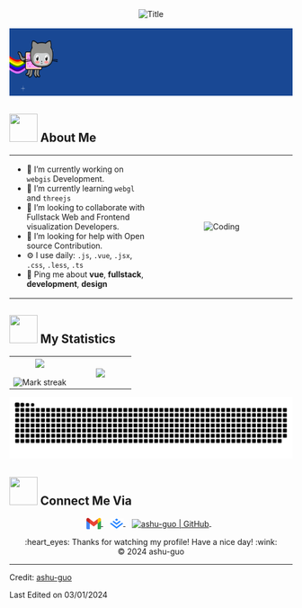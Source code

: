 <div align="center">
  <img src="https://readme-typing-svg.herokuapp.com?font=Architects+Daughter&color=%2338C2FF&size=50&center=true&vCenter=true&height=60&width=600&lines=Heyyy!+I'm+ashu+guo;TN+is+me!!!;Welcome+to+my+profile!" alt="Title"></img>
</div>

<br>

<div align="center">
    <img src="https://raw.githubusercontent.com/ashu-guo/ashu-guo/master/assets/fly.webp" height="120px" />
</div>

## <img src="https://raw.githubusercontent.com/nixin72/nixin72/master/wave.gif" width="50px" height="50px"></img> About Me

<table align="center">
<tr border="none">
<td width="50%" align="left">

- 🔭 I’m currently working on `webgis` Development.
- 🌱 I’m currently learning `webgl` and `threejs`
- 👯 I’m looking to collaborate with Fullstack Web and Frontend visualization Developers.
- 🤔 I’m looking for help with Open source Contribution.
- ⚙️ I use daily: `.js`, `.vue`, `.jsx`, `.css`, `.less`, `.ts`
- 💬 Ping me about **vue**, **fullstack**, **development**, **design**

</td>
<td width="50%" align="center">
  <img align="center" alt="Coding" width="450" src="https://repository-images.githubusercontent.com/588181932/e36ec678-7984-4cdd-8e4c-a3932772ff8e">
</td>
</tr>
</table>

## <img src="https://media2.giphy.com/media/QssGEmpkyEOhBCb7e1/giphy.gif?cid=ecf05e47a0n3gi1bfqntqmob8g9aid1oyj2wr3ds3mg700bl&rid=giphy.gif" width="50px" height="50px"> My Statistics

<table align="center">
<tr border="none">
<td width="50%" align="center">

  <img  align="center"  src="https://github-readme-stats.vercel.app/api?username=ashu-guo&theme=chartreuse-dark&show_icons=true&count_private=true" />
  <br></br>
  <img  title="🔥 Get streak stats for your profile at git.io/streak-stats" alt="Mark streak" src="https://github-readme-streak-stats.herokuapp.com/?user=ashu-guo&theme=chartreuse-dark&hide_border=false" /> 
</td>
<td width="50%" align="center">

  <img  align="center"  src="https://github-readme-stats.anuraghazra1.vercel.app/api/top-langs/?username=ashu-guo&theme=chartreuse-dark&hide_border=false&no-bg=true&no-frame=true&langs_count=10"/>

  </td>
</tr>
</table>

<p >
    <picture align="center">
      <source media="(prefers-color-scheme: dark)" srcset="https://raw.githubusercontent.com/ashu-guo/ashu-guo/master/assets/github-contribution-grid-snake.svg">
      <source media="(prefers-color-scheme: light)" srcset="https://raw.githubusercontent.com/ashu-guo/ashu-guo/master/assets/github-contribution-grid-snake.svg">
      <img alt="github contribution grid snake animation" src="https://raw.githubusercontent.com/ashu-guo/ashu-guo/master/assets/github-contribution-grid-snake.svg">
    </picture>
</p>

## <img src='https://raw.githubusercontent.com/ShahriarShafin/ShahriarShafin/main/Assets/handshake.gif' width="50px" height="50px"> Connect Me Via

<p align="center">
  <a href="guochengli1997@gmail.com" >
    <img align="center" alt="ashu-guo | Gmail" width="26px" src="https://raw.githubusercontent.com/ashu-guo/ashu-guo/master/assets/gmail.svg" />
  </a> &nbsp;&nbsp;

  <a href="https://juejin.cn/user/3280598430653374" target="_blank">
    <img align="center" alt="ashu-guo | Linkedin" width="24px" src="https://raw.githubusercontent.com/ashu-guo/ashu-guo/master/assets/juejin.svg" />
  </a> &nbsp;&nbsp;

  <a href="https://profile-summary-for-github.herokuapp.com/user/ashu-guo" target="_blank">
    <img align="center" alt="ashu-guo | GitHub" width="26px" src="https://upload.wikimedia.org/wikipedia/commons/thumb/a/ae/Github-desktop-logo-symbol.svg/1024px-Github-desktop-logo-symbol.svg.png" />
  </a> &nbsp;&nbsp;

<p>


<div align="center">
  :heart_eyes: Thanks for watching my profile! Have a nice day! :wink: <br/>
  &copy; 2024 ashu-guo
</div>


---

Credit: [ashu-guo](https://github.com/ashu-guo)

Last Edited on 03/01/2024
